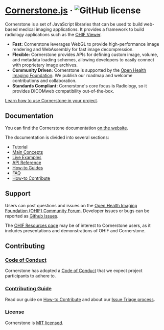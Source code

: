 # [Cornerstone.js](https://cornerstonejs.org/) &middot; ![GitHub license](https://img.shields.io/badge/license-MIT-blue.svg)

Cornerstone is a set of JavaScript libraries that can be used to build web-based medical imaging applications. It provides a framework to build radiology applications such as the [OHIF Viewer](https://ohif.org/).

- **Fast:** Cornerstone leverages WebGL to provide high-performance image rendering and WebAssembly for fast image decompression.
- **Flexible:** Cornerstone provides APIs for defining custom image, volume, and metadata loading schemes, allowing developers to easily connect with proprietary image archives.
- **Community Driven:** Cornerstone is supported by the [Open Health Imaging Foundation](https://ohif.org/). We publish our roadmap and welcome contributions and collaboration.
- **Standards Compliant:** Cornerstone's core focus is Radiology, so it provides DICOMweb compatibility out-of-the-box.

[Learn how to use Cornerstone in your project](https://cs3d-docs.netlify.app/docs/introduction/overview).

## Documentation

You can find the Cornerstone documentation [on the website](https://cornerstonejs.org/).

The documentation is divided into several sections:

- [Tutorial](https://cs3d-docs.netlify.app/docs/category/tutorials)
- [Main Concepts](https://cs3d-docs.netlify.app/docs/category/concepts)
- [Live Examples](https://cs3d-docs.netlify.app/examples/)
- [API Reference](https://cs3d-docs.netlify.app/api)
- [How-to Guides](https://cs3d-docs.netlify.app/docs/category/how-to-guides)
- [FAQ](https://cs3d-docs.netlify.app/docs/faq)
- [How-to Contribute](https://cs3d-docs.netlify.app/docs/category/contributing)

## Support

Users can post questions and issues on the [Open Health Imaging Foundation (OHIF) Community Forum](https://community.ohif.org/). Developer issues or bugs can be reported as [Github Issues](https://github.com/cornerstonejs/cornerstone3D/issues).

The [OHIF Resources page](https://v3-docs.ohif.org/resources) may be of interest to Cornerstone users, as it includes presentations and demonstrations of OHIF and Cornerstone.

## Contributing

### [Code of Conduct](./CODE_OF_CONDUCT.md)

Cornerstone has adopted a [Code of Conduct](./CODE_OF_CONDUCT.md) that we expect project participants to adhere to.

### [Contributing Guide](https://cs3d-docs.netlify.app/docs/category/contributing)

Read our guide on [How-to Contribute](https://cs3d-docs.netlify.app/docs/category/contributing) and about our [Issue Triage process](https://v3-docs.ohif.org/development/our-process).

### License

Cornerstone is [MIT licensed](./LICENSE).

<!--
    Links
-->
